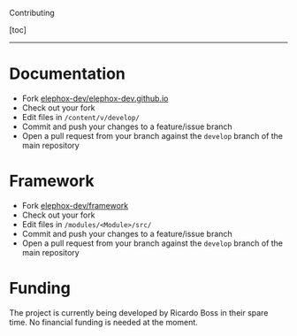 <section class="hero is-primary">
  <div class="hero-body">
    <p class="title">Contributing</p>
  </div>
</section>

<!---{? set title = "Contributing @ Elephox" }-->

[toc]

---

# Documentation

- Fork [elephox-dev/elephox-dev.github.io](https://github.com/elephox-dev/elephox-dev.github.io/fork)
- Check out your fork
- Edit files in `/content/v/develop/`
- Commit and push your changes to a feature/issue branch
- Open a pull request from your branch against the `develop` branch of the main repository

# Framework

- Fork [elephox-dev/framework](https://github.com/elephox-dev/framework/fork)
- Check out your fork
- Edit files in `/modules/<Module>/src/`
- Commit and push your changes to a feature/issue branch
- Open a pull request from your branch against the `develop` branch of the main repository

# Funding

The project is currently being developed by Ricardo Boss in their spare time.
No financial funding is needed at the moment.
